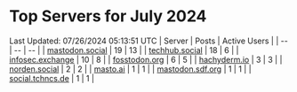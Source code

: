 # Top Servers for July 2024
Last Updated: 07/26/2024 05:13:51 UTC
| Server | Posts | Active Users |
| -- | -- | -- |
| [mastodon.social](https://mastodon.social/tags/PowerShell) | 19 | 13 |
| [techhub.social](https://techhub.social/tags/PowerShell) | 18 | 6 |
| [infosec.exchange](https://infosec.exchange/tags/PowerShell) | 10 | 8 |
| [fosstodon.org](https://fosstodon.org/tags/PowerShell) | 6 | 5 |
| [hachyderm.io](https://hachyderm.io/tags/PowerShell) | 3 | 3 |
| [norden.social](https://norden.social/tags/PowerShell) | 2 | 2 |
| [masto.ai](https://masto.ai/tags/PowerShell) | 1 | 1 |
| [mastodon.sdf.org](https://mastodon.sdf.org/tags/PowerShell) | 1 | 1 |
| [social.tchncs.de](https://social.tchncs.de/tags/PowerShell) | 1 | 1 |
